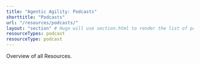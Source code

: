 ```yaml
---
title: "Agentic Agility: Podcasts"
shorttitle: "Podcasts"
url: "/resources/podcasts/"
layout: "section" # Hugo will use section.html to render the list of pages
resourceTypes: podcast
resourceType: podcast
---
```


Overview of all Resources.
